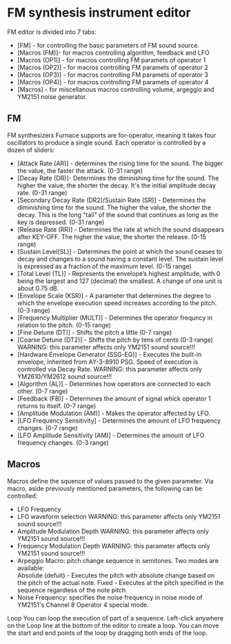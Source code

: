 # FM synthesis instrument editor

FM editor is divided into 7 tabs:

- [FM] - for controlling the basic parameters of FM sound source.
- [Macros (FM)]- for macros controlling algorithm, feedback and LFO 
- [Macros (OP1)] - for macros controlling FM paramets of operator 1
- [Macros (OP2)] - for macros controlling FM paramets of operator 2
- [Macros (OP3)] - for macros controlling FM paramets of operator 3
- [Macros (OP4)] - for macros controlling FM paramets of operator 4
- [Macros] - for miscellanous macros controlling volume, argeggio and YM2151 noise generator.

## FM

FM synthesizers Furnace supports are for-operator, meaning it takes four oscillators to produce a single sound. Each operator is controlled by a dozen of sliders:

- [Attack Rate (AR)] - determines the rising time for the sound. The bigger the value, the faster the attack. (0-31 range)
- [Decay Rate (DR)]- Determines the diminishing time for the sound. The higher the value, the shorter the decay. It's the initial amplitude decay rate. (0-31 range)
- [Secondary Decay Rate (DR2)/Sustain Rate (SR)] - Determines the diminishing time for the sound. The higher the value, the shorter the decay. This is the long "tail" of the sound that continues as long as the key is depressed. (0-31 range)
- [Release Rate (RR)] - Determines the rate at which the sound disappears after KEY-OFF. The higher the value, the shorter the release. (0-15 range)
- [Sustain Level(SL)] - Determines the point at which the sound ceases to decay and changes to a sound having a constant level. The sustain level is expressed as a fraction of the maximum level. (0-15 range)
- [Total Level (TL)] - Represents the envelope’s highest amplitude, with 0 being the largest and 127 (decimal) the smallest. A change of one unit is about 0.75 dB.
- [Envelope Scale (KSR)] - A parameter that determines the degree to which the envelope execution speed increases according to the pitch. (0-3 range)
- [Frequency Multiplier (MULT)] - Determines the operator frequncy in relation to the pitch. (0-15 range)
- [Fine Detune (DT)] - Shifts the pitch a little (0-7 range)
- [Coarse Detune (DT2)] - Shifts the pitch by tens of cents (0-3 range) WARNING: this parameter affects only YM2151 sound source!!!
- [Hardware Envelope Generator (SSG-EG)] - Executes the built-in envelope, inherited from AY-3-8910 PSG. Speed of execution is controlled via Decay Rate. WARNING: this parameter affects only YM2610/YM2612 sound source!!!
- [Algorithm (AL)] - Determines how operators are connected to each other. (0-7 range)
- [Feedback (FB)] - Determines the amount of signal whick operator 1 returns to itself. (0-7 range)
- [Amplitude Modulation (AM)] - Makes the operator affected by LFO.
- [LFO Frequency Sensitivity] - Determines the amount of LFO frequency changes. (0-7 range)
- [LFO Amplitude Sensitivity (AM)] - Determines the amount of LFO frequency changes. (0-3 range)

## Macros

Macros define the squence of values passed to the given parameter. Via macro, aside previously mentioned parameters, the following can be controlled:

- LFO Frequency
- LFO waveform selection WARNING: this parameter affects only YM2151 sound source!!!
- Amplitude Modulation Depth WARNING: this parameter affects only YM2151 sound source!!!
- Frequency Modulation Depth WARNING: this parameter affects only YM2151 sound source!!!
- Arpeggio Macro: pitch change sequence in semitones. Two modes are available:  
Absolute (defult) - Executes the pitch with absolute change based on the pitch of the actual note.
Fixed - Executes at the pitch specified in the sequence regardless of the note pitch.
- Noise Frequency: specifies the noise frequency in noise mode of YM2151's Channel 8 Operator 4 special mode.

Loop
You can loop the execution of part of a sequence. Left-click anywhere on the Loop line at the bottom of the editor to create a loop. You can move the start and end points of the loop by dragging both ends of the loop.
